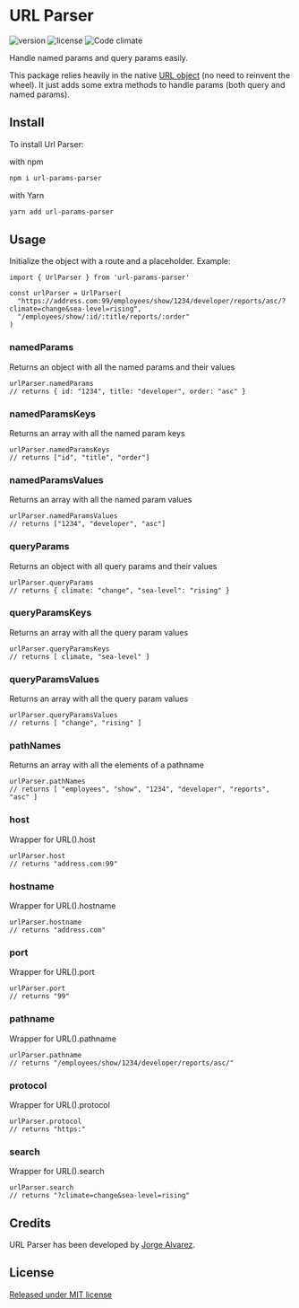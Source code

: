 # URL Parser

![version](https://img.shields.io/npm/v/url-params-parser.svg)
![license](https://img.shields.io/github/license/jorgegorka/url-params-parser.svg)
![Code climate](https://img.shields.io/codeclimate/maintainability/jorgegorka/url-params-parser.svg)

Handle named params and query params easily.

This package relies heavily in the native [URL object](https://developer.mozilla.org/en-US/docs/Web/API/URL) (no need to reinvent the wheel). It just adds some extra methods to handle params (both query and named params).

## Install

To install Url Parser:

with npm

```bash
npm i url-params-parser
```

with Yarn

```bash
yarn add url-params-parser
```

## Usage

Initialize the object with a route and a placeholder. Example:

```:javascript
import { UrlParser } from 'url-params-parser'

const urlParser = UrlParser(
  "https://address.com:99/employees/show/1234/developer/reports/asc/?climate=change&sea-level=rising",
  "/employees/show/:id/:title/reports/:order"
)
```

### namedParams

Returns an object with all the named params and their values

```:javascript
urlParser.namedParams
// returns { id: "1234", title: "developer", order: "asc" }
```

### namedParamsKeys

Returns an array with all the named param keys

```:javascript
urlParser.namedParamsKeys
// returns ["id", "title", "order"]
```

### namedParamsValues

Returns an array with all the named param values

```:javascript
urlParser.namedParamsValues
// returns ["1234", "developer", "asc"]
```

### queryParams

Returns an object with all query params and their values

```:javascript
urlParser.queryParams
// returns { climate: "change", "sea-level": "rising" }
```

### queryParamsKeys

Returns an array with all the query param values

```:javascript
urlParser.queryParamsKeys
// returns [ climate, "sea-level" ]
```

### queryParamsValues

Returns an array with all the query param values

```:javascript
urlParser.queryParamsValues
// returns [ "change", "rising" ]
```

### pathNames

Returns an array with all the elements of a pathname

```:javascript
urlParser.pathNames
// returns [ "employees", "show", "1234", "developer", "reports", "asc" ]
```

### host

Wrapper for URL().host

```:javascript
urlParser.host
// returns "address.com:99"
```

### hostname

Wrapper for URL().hostname

```:javascript
urlParser.hostname
// returns "address.com"
```

### port

Wrapper for URL().port

```:javascript
urlParser.port
// returns "99"
```

### pathname

Wrapper for URL().pathname

```:javascript
urlParser.pathname
// returns "/employees/show/1234/developer/reports/asc/"
```

### protocol

Wrapper for URL().protocol

```:javascript
urlParser.protocol
// returns "https:"
```

### search

Wrapper for URL().search

```:javascript
urlParser.search
// returns "?climate=change&sea-level=rising"
```

## Credits

URL Parser has been developed by [Jorge Alvarez](https://www.alvareznavarro.es).

## License

[Released under MIT license](http://www.opensource.org/licenses/MIT)
